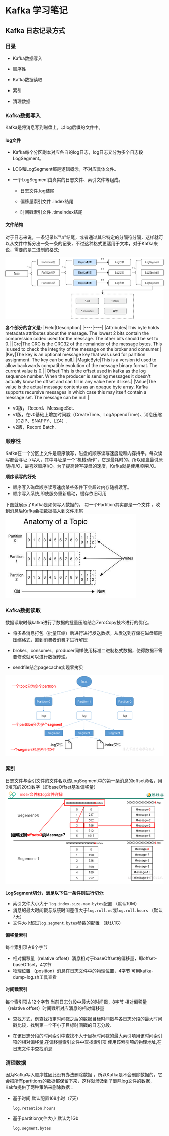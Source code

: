 # Kafka 学习笔记

## Kafka 日志记录方式

### 目录

- Kafka数据写入

- 顺序性

- Kafka数据读取

- 索引

- 清理数据
  
### Kafka数据写入

Kafka是将消息写到磁盘上，以log后缀的文件中。

#### log文件

- Kafka每个分区副本对应各自的log日志，log日志又分为多个日志段LogSegment。

- LOG和LogSegment都是逻辑概念，不对应具体文件。

- 一个LogSegment由真实的日志文件、索引文件等组成。

  - 日志文件.log结尾

  - 偏移量索引文件 .index结尾

  - 时间戳索引文件 .timeIndex结尾

#### 文件结构

对于日志来说，一条记录以"\n"结尾，或者通过其它特定的分隔符分隔，这样就可以从文件中拆分出一条一条的记录，不过这种格式更适用于文本，对于Kafka来说，需要的是二进制的格式;

![avatar](kafka-concept-rela.png)

**各个部分的含义是:**
|Field|Description|
|----|----|
|Attributes|This byte holds metadata attributes about the message. The lowest 2 bits contain the compression codec used for the message. The other bits should be set to 0.|
|Crc|The CRC is the CRC32 of the remainder of the message bytes. This is used to check the integrity of the message on the broker and consumer.|
|Key|The key is an optional message key that was used for partition assignment. The key can be null.|
|MagicByte|This is a version id used to allow backwards compatible evolution of the message binary format. The current value is 0.|
|Offset|This is the offset used in kafka as the log sequence number. When the producer is sending messages it doesn't actually know the offset and can fill in any value here it likes.|
|Value|The value is the actual message contents as an opaque byte array. Kafka supports recursive messages in which case this may itself contain a message set. The message can be null.|

- v0版， Record、MessageSet.
- v1版，在v0基础上增加时间戳（CreateTime、LogAppendTime）、消息压缩（GZIP、SNAPPY、LZ4）.
- v2版，Record Batch.

### 顺序性

Kafka在一个分区上文件是顺序读写，磁盘的顺序读写速度能和内存持平。每次读写都会寻址->写入，其中寻址是一个“机械动作”，它是最耗时的。所以硬盘最讨厌随机I/O，最喜欢顺序I/O。为了提高读写硬盘的速度，Kafka就是使用顺序I/O。

**顺序读写的好处**

+ 顺序写入磁盘顺序读写速度某些条件下会超过内存随机读写。
+ 顺序写入系统,即使服务重新启动，缓存依旧可用

下图就展示了Kafka是如何写入数据的， 每一个Partition其实都是一个文件 ，收到消息后Kafka会把数据插入到文件末尾
![avatar](1.jfif)

### Kafka数据读取

数据读取时候kafka进行了数据的批量压缩结合ZeroCopy技术进行的优化。

- 将多条消息打包（批量压缩）后进行进行发送数据。从发送到存储在磁盘都是压缩格式，直到消费者消费才进行解压

- broker、consumer、producer同样使用标准二进制格式数据，使得数据不需要修改就可以进行数据传递。

- sendfile结合pagecache实现零拷贝
  
![avatar](2.png)

### 索引

日志文件与索引文件的文件名以该LogSegment中的第一条消息的offset命名，用0填充的20位数字（即baseOffset基准偏移量）
![avatar](3.png)

**LogSegment切分，满足以下任一条件则进行切分:**

- 索引文件大小大于
  `log.index.size.max.bytes`配置 （默认10M）
- 消息的最大时间戳与系统时间差值大于`log.roll.ms`或`log.roll.hours` （默认7天）
- 文件大小超过`log.segment.bytes`参数的配置 （默认1G）

#### 偏移量索引

每个索引项占8个字节
- 相对偏移量（relative offset）消息相对于baseOffset的偏移量，即offset-baseOffset，4字节
- 物理位置 （position）消息在日志文件中的物理位置，4字节
可用kafka-dump-log.sh工具查看

#### 时间戳索引

每个索引项占12个字节
当前日志分段中最大的时间戳，8字节
相对偏移量（relative offset）时间戳所对应消息的相对偏移量
- 查找方式，例查找指定时间戳之后的数据目标时间戳与各日志分段的最大时间戳比较，找到第一个不小于目标时间戳的日志分段.
  
- 在该日志分段的时间索引中查找不大于目标时间戳的最大索引项用该时间索引项的相对偏移量,在偏移量索引文件中查找索引项
使用该索引项的物理地址,在日志文件中查找消息.

### 清理数据

因为Kafka写入顺序性因此没有办法删除数据 ，所以Kafka是不会删除数据的，它会把所有partitions的数据都保留下来，这样就涉及到了删除log文件的数据，Kakfa提供了两种策略来删除数据：

- 基于时间 默认配置168小时（7天）
  
  ```shell
  log.retention.hours
  ```

- 基于partition文件大小 默认为1Gb

  ```shell
  log.segment.bytes
  ```
